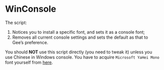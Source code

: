 # WinConsole

The script:

1. Notices you to install a specific font, and sets it as a console font;
2. Removes all current console settings and sets the default as that to Gee’s preference.

You should **NOT** use this script directly (you need to tweak it) unless you use Chinese in Windows console. You have to acquire `Microsoft YaHei Mono` font yourself from [here](https://github.com/Microsoft/WSL/issues/2463#issuecomment-334692823).
